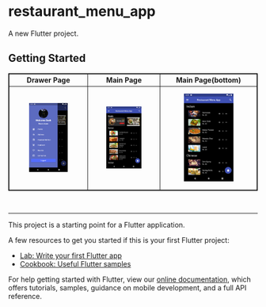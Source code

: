# restaurant_menu_app

A new Flutter project.

## Getting Started

<table style="border:1px solid;">
  <tr >
    <th style="text-align: center; border:1px solid;">Drawer Page</th>
    <th style="text-align: center; border:1px solid;">Main Page</th>
    <th style="text-align: center; border:1px solid;">Main Page(bottom)</th>
  </tr>
  <tr >
    <td style="text-align: center; border:1px solid;padding:1em;">
        <img width="60%" src="app_image/drawer.png">
    </td>
    <td style="text-align: center; border:1px solid;padding:1em;">
         <img width="60%" src="app_image/deals.png">
    </td>
    <td style="text-align: center; border:1px solid;padding:1em;">
         <img width="60%" src="app_image/indian.png">
    </td>
  </tr>
  
</table>
<br>
<hr>

This project is a starting point for a Flutter application.

A few resources to get you started if this is your first Flutter project:

- [Lab: Write your first Flutter app](https://flutter.dev/docs/get-started/codelab)
- [Cookbook: Useful Flutter samples](https://flutter.dev/docs/cookbook)

For help getting started with Flutter, view our
[online documentation](https://flutter.dev/docs), which offers tutorials,
samples, guidance on mobile development, and a full API reference.
